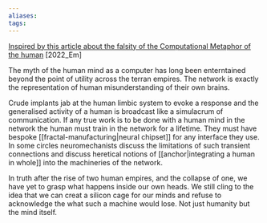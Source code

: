 ```yaml
---
aliases:
tags:
---
```



[Inspired by this article about the falsity of the Computational Metaphor of the human](https://aeon.co/essays/your-brain-does-not-process-information-and-it-is-not-a-computer?mc_cid=9e80c8cf81&mc_eid=603c2330b2)
[2022_Em]

The myth of the human mind as a computer has long been enterntained beyond the point of utility across the terran empires. The network is exactly the representation of human misunderstanding of their own brains. 

Crude implants jab at the human limbic system to evoke a response and the generalised activity of a human is broadcast like a simulacrum of communication. If any true work is to be done with a human mind in the network the human must train in the network for a lifetime. They must have bespoke [[fractal-manufacturing|neural chipset]] for any interface they use. In some circles neuromechanists discuss the limitations of such transient connections and discuss heretical notions of [[anchor|integrating a human in whole]] into the machineries of the network.

In truth after the rise of two human empires, and the collapse of one, we have yet to grasp what happens inside our own heads. We still cling to the idea that we can creat a silicon cage for our minds and refuse to acknowledge the what such a machine would lose. Not just humanity but the mind itself. 